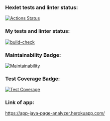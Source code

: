 ### Hexlet tests and linter status:
[![Actions Status](https://github.com/andreevmo/java-project-72/workflows/hexlet-check/badge.svg)](https://github.com/andreevmo/java-project-72/actions)

### My tests and linter status:
[![build-check](https://github.com/andreevmo/java-project-72/actions/workflows/my-build-check.yml/badge.svg)](https://github.com/andreevmo/java-project-72/actions/workflows/my-build-check.yml)

### Maintainability Badge:
[![Maintainability](https://api.codeclimate.com/v1/badges/74fcaf903e0735a3c1b9/maintainability)](https://codeclimate.com/github/andreevmo/java-project-72/maintainability)

### Test Coverage Badge:
[![Test Coverage](https://api.codeclimate.com/v1/badges/74fcaf903e0735a3c1b9/test_coverage)](https://codeclimate.com/github/andreevmo/java-project-72/test_coverage)

### Link of app:
https://app-java-page-analyzer.herokuapp.com/


